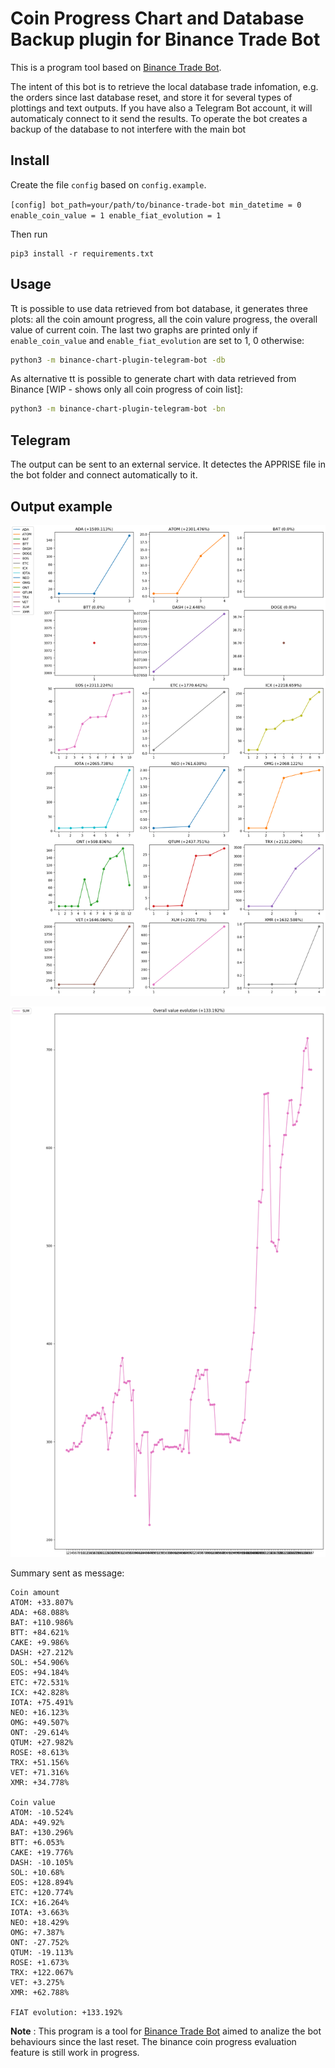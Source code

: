 # Coin Progress Chart and Database Backup plugin for Binance Trade Bot

This is a program tool based on [Binance Trade Bot].

The intent of this bot is to retrieve the local database trade infomation, e.g. the orders since last database reset, and store it for several types of plottings and text outputs. If you have also a Telegram Bot account, it will automaticaly connect to it send the results.
To operate the bot creates a backup of the database to not interfere with the main bot

## Install

Create the file `config` based on `config.example`.

`
[config]
bot_path=your/path/to/binance-trade-bot
min_datetime = 0
enable_coin_value = 1
enable_fiat_evolution = 1
`

Then run
```
pip3 install -r requirements.txt
```

## Usage

Tt is possible to use data retrieved from bot database, it generates three plots: all the coin amount progress, all the coin valure progress, the overall value of current coin.
The last two graphs are printed only if `enable_coin_value` and `enable_fiat_evolution` are set to 1, 0 otherwise:

```bash
python3 -m binance-chart-plugin-telegram-bot -db
```

As alternative tt is possible to generate chart with data retrieved from Binance [WIP - shows only all coin progress of coin list]:

```bash
python3 -m binance-chart-plugin-telegram-bot -bn
```

## Telegram 

The output can be sent to an external service. It detectes the APPRISE file in the bot folder and connect automatically to it.

## Output example


<p align="center">
  <img src = "graph.example.png">
</p>

<p align="center">
  <img src = "graph2.example.png">
</p>

Summary sent as message:
```
Coin amount
ATOM: +33.807% 
ADA: +68.088% 
BAT: +110.986% 
BTT: +84.621% 
CAKE: +9.986% 
DASH: +27.212% 
SOL: +54.906% 
EOS: +94.184% 
ETC: +72.531% 
ICX: +42.828% 
IOTA: +75.491% 
NEO: +16.123% 
OMG: +49.507% 
ONT: -29.614% 
QTUM: +27.982% 
ROSE: +8.613% 
TRX: +51.156% 
VET: +71.316% 
XMR: +34.778% 

Coin value
ATOM: -10.524% 
ADA: +49.92% 
BAT: +130.296% 
BTT: +6.053% 
CAKE: +19.776% 
DASH: -10.105% 
SOL: +10.68% 
EOS: +128.894% 
ETC: +120.774% 
ICX: +16.264% 
IOTA: +3.663% 
NEO: +18.429% 
OMG: +7.387% 
ONT: -27.752% 
QTUM: -19.113% 
ROSE: +1.673% 
TRX: +122.067% 
VET: +3.275% 
XMR: +62.788% 

FIAT evolution: +133.192%
```

**Note** : This program is a tool for [Binance Trade Bot] aimed to analize the bot behaviours since the last reset. The binance coin progress evaluation feature is still work in progress.


[binance trade bot]: https://github.com/edeng23/binance-trade-bot
